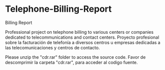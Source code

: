 # Telephone-Billing-Report
Billing Report

Professional project on telephone billing to various centers or companies dedicated to telecommunications and contact centers.
  Proyecto profesional sobre la facturación de telefonía a diversos centros u empresas dedicadas a las telecomunicaciones y centros de contacto.

Please unzip the "cdr.rar" folder to access the source code.
  Favor de descomprimir la carpeta "cdr.rar", para acceder al codigo fuente.


